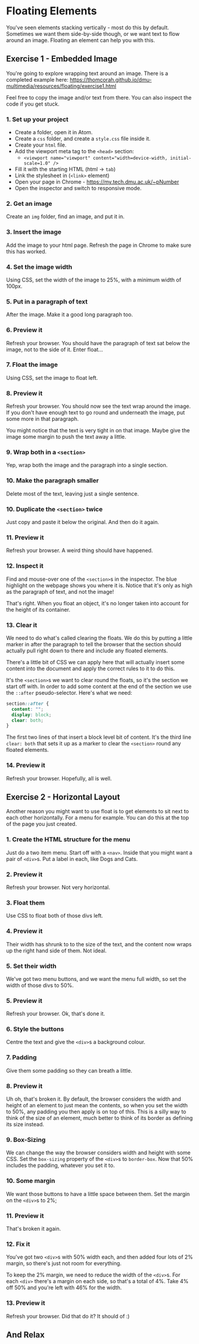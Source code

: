 # Floating Elements

You've seen elements stacking vertically - most do this by default. Sometimes we want them side-by-side though, or we want text to flow around an image. Floating an element can help you with this.

## Exercise 1 - Embedded Image

You're going to explore wrapping text around an image. There is a completed example here: <https://thomcorah.github.io/dmu-multimedia/resources/floating/exercise1.html>

Feel free to copy the image and/or text from there. You can also inspect the code if you get stuck.

### 1. Set up your project
* Create a folder, open it in Atom.
* Create a `css` folder, and create a `style.css` file inside it.
* Create your `html` file.
* Add the viewport meta tag to the `<head>` section:
  * `<viewport name="viewport" content="width=device-width, initial-scale=1.0" />`
* Fill it with the starting HTML (html -> `tab`)
* Link the stylesheet in (`<link>` element)
* Open your page in Chrome - https://my.tech.dmu.ac.uk/~pNumber
* Open the inspector and switch to responsive mode.

### 2. Get an image
Create an `img` folder, find an image, and put it in.

### 3. Insert the image
Add the image to your html page. Refresh the page in Chrome to make sure this has worked.

### 4. Set the image width
Using CSS, set the width of the image to 25%, with a minimum width of 100px.

### 5. Put in a paragraph of text
After the image. Make it a good long paragraph too.

### 6. Preview it
Refresh your browser. You should have the paragraph of text sat below the image, not to the side of it. Enter float...

### 7. Float the image
Using CSS, set the image to float left.

### 8. Preview it
Refresh your browser. You should now see the text wrap around the image. If you don't have enough text to go round and underneath the image, put some more in that paragraph.

You might notice that the text is very tight in on that image. Maybe give the image some margin to push the text away a little.

### 9. Wrap both in a `<section>`
Yep, wrap both the image and the paragraph into a single section.

### 10. Make the paragraph smaller
Delete most of the text, leaving just a single sentence.

### 10. Duplicate the `<section>` twice
Just copy and paste it below the original. And then do it again.

### 11. Preview it
Refresh your browser. A weird thing should have happened.

### 12. Inspect it
Find and mouse-over one of the `<section>`s in the inspector. The blue highlight on the webpage shows you where it is. Notice that it's only as high as the paragraph of text, and not the image!

That's right. When you float an object, it's no longer taken into account for the height of its container.

### 13. Clear it
We need to do what's called clearing the floats. We do this by putting a little marker in after the paragraph to tell the browser that the section should actually pull right down to there and include any floated elements.

There's a little bit of CSS we can apply here that will actually insert some content into the document and apply the correct rules to it to do this.

It's the `<section>`s we want to clear round the floats, so it's the section we start off with. In order to add some content at the end of the section we use the `::after` pseudo-selector. Here's what we need:

```css
section::after {
  content: "";
  display: block;
  clear: both;
}
```
The first two lines of that insert a block level bit of content. It's the third line `clear: both` that sets it up as a marker to clear the `<section>` round any floated elements.

### 14. Preview it
Refresh your browser. Hopefully, all is well.

## Exercise 2 - Horizontal Layout
Another reason you might want to use float is to get elements to sit next to each other horizontally. For a menu for example. You can do this at the top of the page you just created.

### 1. Create the HTML structure for the menu
Just do a two item menu. Start off with a `<nav>`. Inside that you might want a pair of `<div>`s. Put a label in each, like Dogs and Cats.

### 2. Preview it
Refresh your browser. Not very horizontal.

### 3. Float them
Use CSS to float both of those divs left.

### 4. Preview it
Their width has shrunk to to the size of the text, and the content now wraps up the right hand side of them. Not ideal.

### 5. Set their width
We've got two menu buttons, and we want the menu full width, so set the width of those divs to 50%.

### 5. Preview it
Refresh your browser. Ok, that's done it.

### 6. Style the buttons
Centre the text and give the `<div>`s a background colour.

### 7. Padding
Give them some padding so they can breath a little.

### 8. Preview it
Uh oh, that's broken it. By default, the browser considers the width and height of an element to just mean the contents, so when you set the width to 50%, any padding you then apply is on top of this. This is a silly way to think of the size of an element, much better to think of its border as defining its size instead.

### 9. Box-Sizing
We can change the way the browser considers width and height with some CSS. Set the `box-sizing` property of the `<div>`s to `border-box`. Now that 50% includes the padding, whatever you set it to.

### 10. Some margin
We want those buttons to have a little space between them. Set the margin on the `<div>`s to 2%;

### 11. Preview it
That's broken it again.

### 12. Fix it
You've got two `<div>`s with 50% width each, and then added four lots of 2% margin, so there's just not room for everything.

To keep the 2% margin, we need to reduce the width of the `<div>`s. For each `<div>` there's a margin on each side, so that's a total of 4%. Take 4% off 50% and you're left with 46% for the width.

### 13. Preview it
Refresh your browser. Did that do it? It should of :)

## And Relax
